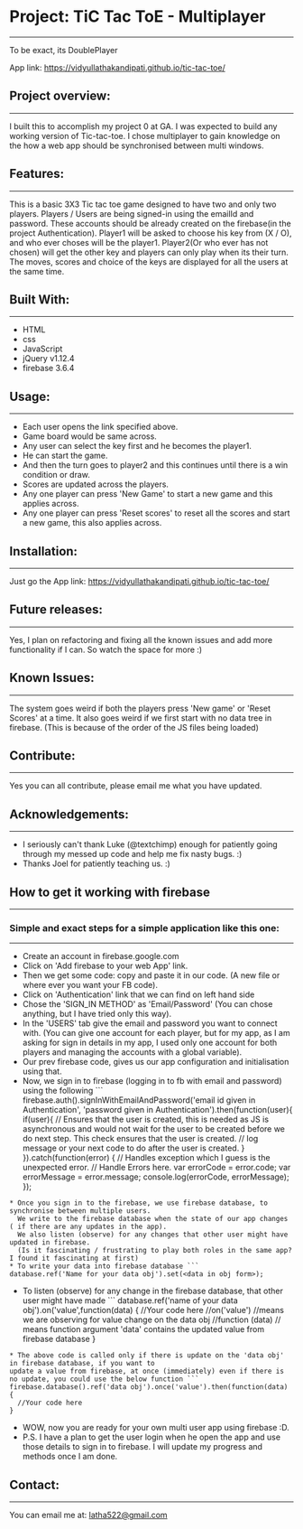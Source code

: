 # Project: TiC Tac ToE - Multiplayer
---

To be exact, its DoublePlayer

App link: https://vidyullathakandipati.github.io/tic-tac-toe/

## Project overview:
***
I built this to accomplish my project 0 at GA.
I was expected to build any working version of Tic-tac-toe. I chose multiplayer to gain knowledge on the how a web app should be synchronised between multi windows.

## Features:
___
This is a basic 3X3 Tic tac toe game designed to have two and only two players.
Players / Users are being signed-in using the emailId and password.
These accounts should be already created on the firebase(in the project Authentication).
Player1 will be asked to choose his key from (X / O), and who ever choses will be the player1.
Player2(Or who ever has not chosen) will get the other key
and players can only play when its their turn.
The moves, scores and choice of the keys are displayed for all the users at the same time.

## Built With:
---
* HTML
* css
* JavaScript
* jQuery v1.12.4
* firebase 3.6.4

## Usage:
---
* Each user opens the link specified above.
* Game board would be same across.
* Any user can select the key first and he becomes the player1.
* He can start the game.
* And then the turn goes to player2 and this continues until there is a win condition or draw.
* Scores are updated across the players.
* Any one player can press 'New Game' to start a new game and this applies across.
* Any one player can press 'Reset scores' to reset all the scores and start a new game, this also applies across.

## Installation:
---
Just go the App link: https://vidyullathakandipati.github.io/tic-tac-toe/

## Future releases:
---
Yes, I plan on refactoring and fixing all the known issues and add more functionality if I can.
So watch the space for more :)

## Known Issues:
---
The system goes weird if both the players press 'New game' or 'Reset Scores' at a time.
It also goes weird if we first start with no data tree in firebase. (This is because of the order of the JS files being loaded)

## Contribute:
---
Yes you can all contribute, please email me what you have updated.

## Acknowledgements:
---
* I seriously can't thank Luke (@textchimp) enough for patiently going through my messed up code and help me fix nasty bugs. :)
* Thanks Joel for patiently teaching us. :)

## How to get it working with firebase
---
### Simple and exact steps for a simple application like this one:
---
* Create an account in firebase.google.com
* Click on 'Add firebase to your web App' link.
* Then we get some code: copy and paste it in our code. (A new file or where ever you want your FB code).
* Click on 'Authentication' link that we can find on left hand side
* Chose the 'SIGN_IN METHOD' as 'Email/Password' (You can chose anything, but I have tried only this way).
* In the 'USERS' tab give the email and password you want to connect with. (You can give one account for each player, but for my app, as I am asking for sign in details in my app, I used only one account for both players and managing the accounts with a global variable).
* Our prev firebase code, gives us our app configuration and initialisation using that.
* Now, we sign in to firebase (logging in to fb with email and password) using the following ```
firebase.auth().signInWithEmailAndPassword('email id given in Authentication', 'password given in Authentication').then(function(user){
  if(user){ // Ensures that the user is created, this is needed as JS is asynchronous and would not wait for the user to be created before we do next step. This check ensures that the user is created.
    // log message or your next code to do after the user is created.
  }
  }).catch(function(error) { // Handles exception which I guess is the unexpected error.
    // Handle Errors here.
    var errorCode = error.code;
    var errorMessage = error.message;
    console.log(errorCode, errorMessage);
  });


```
* Once you sign in to the firebase, we use firebase database, to synchronise between multiple users.
  We write to the firebase database when the state of our app changes ( if there are any updates in the app).
  We also listen (observe) for any changes that other user might have updated in firebase.
  (Is it fascinating / frustrating to play both roles in the same app? I found it fascinating at first)
* To write your data into firebase database ```
database.ref('Name for your data obj').set(<data in obj form>);

```
* To listen (observe) for any change in the firebase database, that other user might have made ```
database.ref('name of your data obj').on('value',function(data) {
  //Your code here
  //on('value') //means we are observing for value change on the data obj
  //function (data) // means function argument 'data' contains the updated value from firebase database
}
```
* The above code is called only if there is update on the 'data obj' in firebase database, if you want to
update a value from firebase, at once (immediately) even if there is no update, you could use the below function ```
firebase.database().ref('data obj').once('value').then(function(data) {
  //Your code here
}

```
* WOW, now you are ready for your own multi user app using firebase :D.
* P.S. I have a plan to get the user login when he open the app and use those details to sign in to firebase.
  I will update my progress and methods once I am done.

## Contact:
---
You can email me at: latha522@gmail.com
